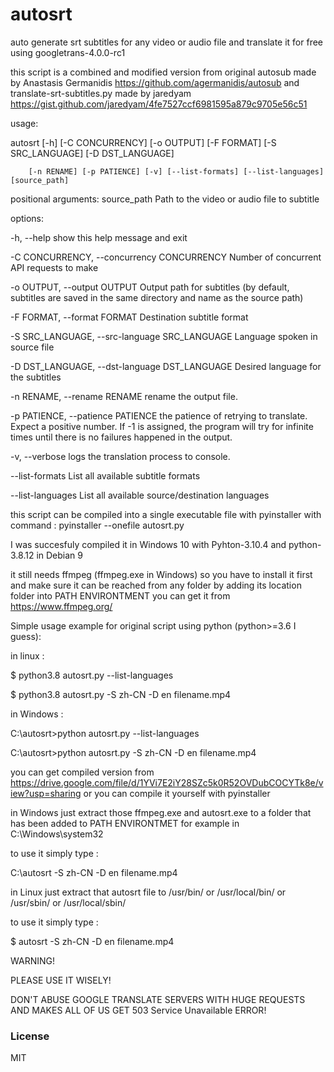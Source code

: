 # autosrt
auto generate srt subtitles for any video or audio file and translate it for free using googletrans-4.0.0-rc1

this script is a combined and modified version from original autosub made by Anastasis Germanidis https://github.com/agermanidis/autosub and translate-srt-subtitles.py made by jaredyam https://gist.github.com/jaredyam/4fe7527ccf6981595a879c9705e56c51


usage:

autosrt [-h] [-C CONCURRENCY] [-o OUTPUT] [-F FORMAT] [-S SRC_LANGUAGE] [-D DST_LANGUAGE]

        [-n RENAME] [-p PATIENCE] [-v] [--list-formats] [--list-languages] [source_path]


positional arguments:
  source_path           Path to the video or audio file to subtitle

options:

  -h, --help            show this help message and exit
  
  -C CONCURRENCY, --concurrency CONCURRENCY
                        Number of concurrent API requests to make
                        
  -o OUTPUT, --output OUTPUT
                        Output path for subtitles (by default, subtitles are saved in the same directory and name as the source path)
                        
  -F FORMAT, --format FORMAT
                        Destination subtitle format
                        
  -S SRC_LANGUAGE, --src-language SRC_LANGUAGE
                        Language spoken in source file
                        
  -D DST_LANGUAGE, --dst-language DST_LANGUAGE
                        Desired language for the subtitles
                        
  -n RENAME, --rename RENAME
                        rename the output file.
                        
  -p PATIENCE, --patience PATIENCE
                        the patience of retrying to translate. Expect a positive number. If -1 is assigned, the program will try for infinite times until there is no failures happened in the output.
                        
  -v, --verbose         logs the translation process to console.
  
  --list-formats        List all available subtitle formats
  
  --list-languages      List all available source/destination languages
  

this script can be compiled into a single executable file with pyinstaller with command : pyinstaller --onefile autosrt.py

I was succesfuly compiled it in Windows 10 with Pyhton-3.10.4 and python-3.8.12 in Debian 9

it still needs ffmpeg (ffmpeg.exe in Windows) so you have to install it first and make sure 
it can be reached from any folder by adding its location folder into PATH ENVIRONTMENT
you can get it from https://www.ffmpeg.org/

Simple usage example for original script using python (python>=3.6 I guess):
  
  in linux :

  $ python3.8 autosrt.py --list-languages

  $ python3.8 autosrt.py -S zh-CN -D en filename.mp4
  
  
  in Windows :
  
  C:\autosrt>python autosrt.py --list-languages
  
  C:\autosrt>python autosrt.py -S zh-CN -D en filename.mp4
  


you can get compiled version from https://drive.google.com/file/d/1YVi7E2iY28SZc5k0R52OVDubCOCYTk8e/view?usp=sharing or you can compile it yourself with pyinstaller

in Windows just extract those ffmpeg.exe and autosrt.exe to a folder that has been added to PATH ENVIRONTMET for example in C:\Windows\system32

to use it simply type :

C:\autosrt -S zh-CN -D en filename.mp4

in Linux just extract that autosrt file to /usr/bin/ or /usr/local/bin/ or /usr/sbin/ or /usr/local/sbin/

to use it simply type :

$ autosrt -S zh-CN -D en filename.mp4




WARNING!

PLEASE USE IT WISELY!

DON'T ABUSE GOOGLE TRANSLATE SERVERS WITH HUGE REQUESTS AND MAKES ALL OF US GET 503 Service Unavailable ERROR!

### License

MIT
